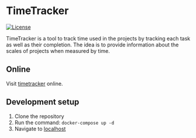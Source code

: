 # TimeTracker
[![License](https://img.shields.io/badge/license-MIT-blue.svg?label=license)](https://raw.githubusercontent.com/d471061c/TimeTracker/master/LICENSE)

TimeTracker is a tool to track time used in the projects by tracking each task as well as their completion. The idea is to provide information about the scales of projects when measured by time.

## Online
Visit [timetracker](https://tickingtime.herokuapp.com) online.

## Development setup
1. Clone the repository
2. Run the command: `docker-compose up -d`
2. Navigate to [localhost](http://localhost:80)

